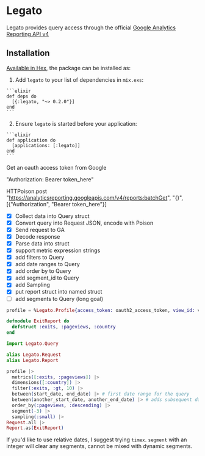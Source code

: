 # Legato

Legato provides query access through the official [Google Analytics Reporting API v4](https://developers.google.com/analytics/devguides/reporting/core/v4/)

## Installation

[Available in Hex](https://hex.pm/packages/legato), the package can be installed as:

  1. Add `legato` to your list of dependencies in `mix.exs`:

    ```elixir
    def deps do
      [{:legato, "~> 0.2.0"}]
    end
    ```

  2. Ensure `legato` is started before your application:

    ```elixir
    def application do
      [applications: [:legato]]
    end
    ```

Get an oauth access token from Google

"Authorization: Bearer token_here"

HTTPoison.post "https://analyticsreporting.googleapis.com/v4/reports:batchGet", "{}", [{"Authorization", "Bearer token_here"}]

* [x] Collect data into Query struct
* [x] Convert query into Request JSON, encode with Poison
* [x] Send request to GA
* [x] Decode response
* [x] Parse data into struct
* [x] support metric expression strings
* [x] add filters to Query
* [x] add date ranges to Query
* [x] add order by to Query
* [x] add segment_id to Query
* [x] add Sampling
* [x] put report struct into named struct
* [ ] add segments to Query (long goal)

```elixir
profile = %Legato.Profile{access_token: oauth2_access_token, view_id: view_id}
```

```elixir
defmodule ExitReport do
  defstruct :exits, :pageviews, :country
end
```

```elixir
import Legato.Query

alias Legato.Request
alias Legato.Report

profile |>
  metrics([:exits, :pageviews]) |>
  dimensions([:country]) |>
  filter(:exits, :gt, 10) |>
  between(start_date, end_date) |> # first date range for the query
  between(another_start_date, another_end_date) |> # adds subsequent date ranges
  order_by(:pageviews, :descending) |>
  segment(-3) |>
  sampling(:small) |>
Request.all |>
Report.as(ExitReport)
```

If you'd like to use relative dates, I suggest trying `timex`.
`segment` with an integer will clear any segments, cannot be mixed with dynamic segments.
